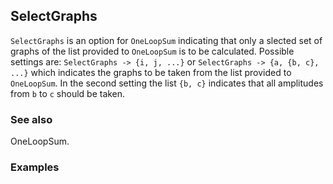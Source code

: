 ##  SelectGraphs 

`SelectGraphs` is an option for `OneLoopSum` indicating that only a slected set of graphs of the list provided to `OneLoopSum` is to be calculated. Possible settings are: `SelectGraphs -> {i, j, ...}` or `SelectGraphs -> {a, {b, c}, ...}` which indicates the graphs to be taken from the list provided to `OneLoopSum`. In the second setting the list `{b, c}` indicates that all amplitudes from `b` to `c` should be taken.

###  See also 

OneLoopSum.

###  Examples 